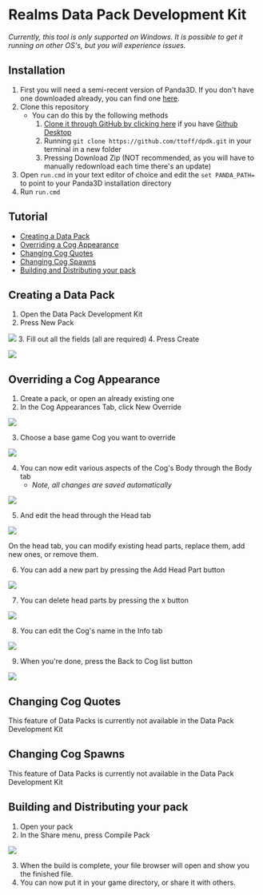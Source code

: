 # Realms Data Pack Development Kit

*Currently, this tool is only supported on Windows. It is possible to get it running on other OS's, but you will experience issues.*

## Installation
1. First you will need a semi-recent version of Panda3D. If you don't have one downloaded already,
you can find one [here](https://www.panda3d.org/download/).
2. Clone this repository
   * You can do this by the following methods
     1. [Clone it through GitHub by clicking here](x-github-client://openRepo/https://github.com/ttoff/dpdk) if you have [Github Desktop](https://desktop.github.com/)
     2. Running `git clone https://github.com/ttoff/dpdk.git` in your terminal in a new folder
     3. Pressing Download Zip (NOT recommended, as you will have to manually redownload each time there's an update)
3. Open `run.cmd` in your text editor of choice and edit the `set PANDA_PATH=` to point to your Panda3D installation directory
4. Run `run.cmd`

## Tutorial

* [Creating a Data Pack](#creating-a-data-pack)
* [Overriding a Cog Appearance](#overriding-a-cog-appearance)
* [Changing Cog Quotes](#changing-cog-quotes)
* [Changing Cog Spawns](#changing-cog-spawns)
* [Building and Distributing your pack](#building-and-distributing-your-pack)

## Creating a Data Pack
1. Open the Data Pack Development Kit
2. Press New Pack

![](https://toontownrealms.com/images/dpdktutorial/create_01.jpg)
3. Fill out all the fields (all are required)
4. Press Create

![](https://toontownrealms.com/images/dpdktutorial/create_02.jpg)

## Overriding a Cog Appearance
1. Create a pack, or open an already existing one
2. In the Cog Appearances Tab, click New Override

![](https://toontownrealms.com/images/dpdktutorial/appearance_01.jpg)

3. Choose a base game Cog you want to override

![](https://toontownrealms.com/images/dpdktutorial/appearance_02.jpg)

4. You can now edit various aspects of the Cog's Body through the Body tab
   * *Note, all changes are saved automatically*

![](https://toontownrealms.com/images/dpdktutorial/appearance_03.jpg)

5. And edit the head through the Head tab

![](https://toontownrealms.com/images/dpdktutorial/appearance_05.jpg)

On the head tab, you can modify existing head parts, replace them, add new ones, or remove them.

6. You can add a new part by pressing the Add Head Part button

![](https://toontownrealms.com/images/dpdktutorial/appearance_06.jpg)

7. You can delete head parts by pressing the x button


![](https://toontownrealms.com/images/dpdktutorial/appearance_07.jpg)

8. You can edit the Cog's name in the Info tab

![](https://toontownrealms.com/images/dpdktutorial/appearance_08.jpg)

9. When you're done, press the Back to Cog list button

![](https://toontownrealms.com/images/dpdktutorial/appearance_09.jpg)

## Changing Cog Quotes
This feature of Data Packs is currently not available in the Data Pack Development Kit

## Changing Cog Spawns
This feature of Data Packs is currently not available in the Data Pack Development Kit

## Building and Distributing your pack
1. Open your pack
2. In the Share menu, press Compile Pack

![](https://toontownrealms.com/images/dpdktutorial/build_01.jpg)

3. When the build is complete, your file browser will open and show you the finished file.
4. You can now put it in your game directory, or share it with others.